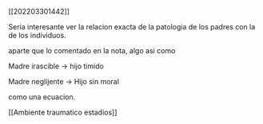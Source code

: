 [[202203301442]]

Seria interesante ver la relacion exacta de la patologia de los padres con la de los individuos.

aparte que lo comentado en la nota, algo asi como

Madre irascible -> hijo timido

Madre neglijente -> Hijo sin moral

como una ecuacion.

[[Ambiente traumatico estadios]]